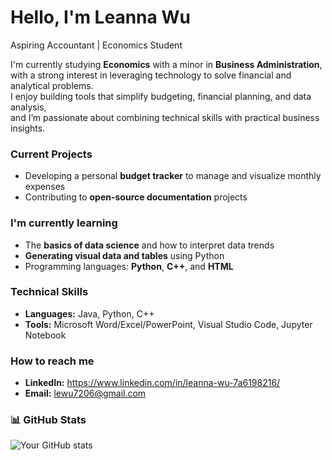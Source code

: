 # Hello, I'm Leanna Wu
Aspiring Accountant | Economics Student 

I'm currently studying **Economics** with a minor in **Business Administration**,  
with a strong interest in leveraging technology to solve financial and analytical problems.  
I enjoy building tools that simplify budgeting, financial planning, and data analysis,  
and I’m passionate about combining technical skills with practical business insights.

### Current Projects
- Developing a personal **budget tracker** to manage and visualize monthly expenses
- Contributing to **open-source documentation** projects

### I'm currently learning
- The **basics of data science** and how to interpret data trends
- **Generating visual data and tables** using Python
- Programming languages: **Python**, **C++**, and **HTML**

### Technical Skills
- **Languages:** Java, Python, C++
- **Tools:** Microsoft Word/Excel/PowerPoint, Visual Studio Code, Jupyter Notebook

###  How to reach me
- **LinkedIn:** https://www.linkedin.com/in/leanna-wu-7a6198216/  
- **Email:** lewu7206@gmail.com

### 📊 GitHub Stats
![Your GitHub stats](https://github-readme-stats.vercel.app/api?username=yourusername)


